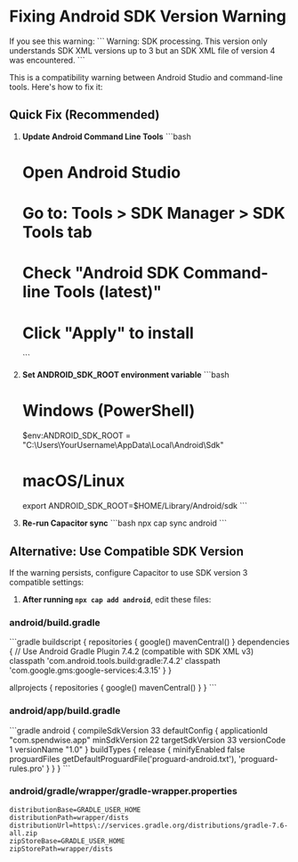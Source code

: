 # Fixing Android SDK Version Warning

If you see this warning:
\`\`\`
Warning: SDK processing. This version only understands SDK XML versions up to 3 but an SDK XML file of version 4 was encountered.
\`\`\`

This is a compatibility warning between Android Studio and command-line tools. Here's how to fix it:

## Quick Fix (Recommended)

1. **Update Android Command Line Tools**
   \`\`\`bash
   # Open Android Studio
   # Go to: Tools > SDK Manager > SDK Tools tab
   # Check "Android SDK Command-line Tools (latest)"
   # Click "Apply" to install
   \`\`\`

2. **Set ANDROID_SDK_ROOT environment variable**
   \`\`\`bash
   # Windows (PowerShell)
   $env:ANDROID_SDK_ROOT = "C:\Users\YourUsername\AppData\Local\Android\Sdk"
   
   # macOS/Linux
   export ANDROID_SDK_ROOT=$HOME/Library/Android/sdk
   \`\`\`

3. **Re-run Capacitor sync**
   \`\`\`bash
   npx cap sync android
   \`\`\`

## Alternative: Use Compatible SDK Version

If the warning persists, configure Capacitor to use SDK version 3 compatible settings:

1. **After running `npx cap add android`**, edit these files:

### android/build.gradle
\`\`\`gradle
buildscript {
    repositories {
        google()
        mavenCentral()
    }
    dependencies {
        // Use Android Gradle Plugin 7.4.2 (compatible with SDK XML v3)
        classpath 'com.android.tools.build:gradle:7.4.2'
        classpath 'com.google.gms:google-services:4.3.15'
    }
}

allprojects {
    repositories {
        google()
        mavenCentral()
    }
}
\`\`\`

### android/app/build.gradle
\`\`\`gradle
android {
    compileSdkVersion 33
    defaultConfig {
        applicationId "com.spendwise.app"
        minSdkVersion 22
        targetSdkVersion 33
        versionCode 1
        versionName "1.0"
    }
    buildTypes {
        release {
            minifyEnabled false
            proguardFiles getDefaultProguardFile('proguard-android.txt'), 'proguard-rules.pro'
        }
    }
}
\`\`\`

### android/gradle/wrapper/gradle-wrapper.properties
```properties
distributionBase=GRADLE_USER_HOME
distributionPath=wrapper/dists
distributionUrl=https\://services.gradle.org/distributions/gradle-7.6-all.zip
zipStoreBase=GRADLE_USER_HOME
zipStorePath=wrapper/dists

